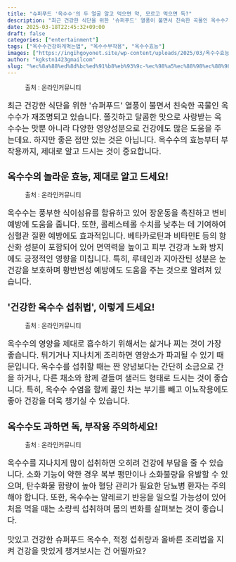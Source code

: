 ```yaml
---
title: "슈퍼푸드 '옥수수'의 두 얼굴 알고 먹으면 약, 모르고 먹으면 독?"
description: "최근 건강한 식단을 위한 '슈퍼푸드' 열풍이 불면서 친숙한 곡물인 옥수수가 재조명되고 있습니다. 쫄깃하고 달콤한 맛으로 사랑받는 옥수수는 맛뿐 아니라 다양한 영양성분으로 건강에도 많은 도움을 주는데요. 하지만 좋은 점만 있는 것은 아닙니다. 옥수수의 효능부터 부작용까지"
date: 2025-03-18T22:45:32+09:00
draft: false
categories: ["entertainment"]
tags: ["옥수수건강하게먹는법", "옥수수부작용", "옥수수효능"]
images: ["https://ingihgoyonet.site/wp-content/uploads/2025/03/옥수수효능-1024x683.jpg", "https://ingihgoyonet.site/wp-content/uploads/2025/03/옥수수-1024x681.jpg", "https://ingihgoyonet.site/wp-content/uploads/2025/03/옥수수부작용-1024x664.jpg", "https://ingihgoyonet.site/wp-content/uploads/2025/03/옥수수맛있게먹는법-1-1024x645.jpg"]
author: "kgkstn1423gmailcom"
slug: "%ec%8a%88%ed%8d%bc%ed%91%b8%eb%93%9c-%ec%98%a5%ec%88%98%ec%88%98%ec%9d%98-%eb%91%90-%ec%96%bc%ea%b5%b4-%ec%95%8c%ea%b3%a0-%eb%a8%b9%ec%9c%bc%eb%a9%b4-%ec%95%bd-%eb%aa%a8%eb%a5%b4%ea%b3%a0"
---
```


<figure ><img src="https://ingihgoyonet.site/wp-content/uploads/2025/03/옥수수효능-1024x683.jpg" alt="" style="aspect-ratio:16/9;object-fit:cover"/><figcaption >출처 : 온라인커뮤니티</figcaption></figure> <p style="font-size:18px">최근 건강한 식단을 위한 '슈퍼푸드' 열풍이 불면서 친숙한 곡물인 옥수수가 재조명되고 있습니다. 쫄깃하고 달콤한 맛으로 사랑받는 옥수수는 맛뿐 아니라 다양한 영양성분으로 건강에도 많은 도움을 주는데요. 하지만 좋은 점만 있는 것은 아닙니다. 옥수수의 효능부터 부작용까지, 제대로 알고 드시는 것이 중요합니다.</p> <h2 >옥수수의 놀라운 효능, 제대로 알고 드세요!</h2> <figure ><img src="https://ingihgoyonet.site/wp-content/uploads/2025/03/옥수수-1024x681.jpg" alt="" style="aspect-ratio:16/9;object-fit:cover"/><figcaption >출처 : 온라인커뮤니티</figcaption></figure> <p style="font-size:18px">옥수수는 풍부한 식이섬유를 함유하고 있어 장운동을 촉진하고 변비 예방에 도움을 줍니다. 또한, 콜레스테롤 수치를 낮추는 데 기여하여 심혈관 질환 예방에도 효과적입니다. 베타카로틴과 비타민E 등의 항산화 성분이 포함되어 있어 면역력을 높이고 피부 건강과 노화 방지에도 긍정적인 영향을 미칩니다. 특히, 루테인과 지아잔틴 성분은 눈 건강을 보호하며 황반변성 예방에도 도움을 주는 것으로 알려져 있습니다.</p> <h2 >'건강한 옥수수 섭취법', 이렇게 드세요!</h2> <figure ><img src="https://ingihgoyonet.site/wp-content/uploads/2025/03/옥수수부작용-1024x664.jpg" alt="" style="aspect-ratio:16/9;object-fit:cover"/><figcaption >출처 : 온라인커뮤니티</figcaption></figure> <p style="font-size:18px">옥수수의 영양을 제대로 흡수하기 위해서는 삶거나 찌는 것이 가장 좋습니다. 튀기거나 지나치게 조리하면 영양소가 파괴될 수 있기 때문입니다. 옥수수를 섭취할 때는 짠 양념보다는 간단히 소금으로 간을 하거나, 다른 채소와 함께 곁들여 샐러드 형태로 드시는 것이 좋습니다. 특히, 옥수수 수염을 함께 끓인 차는 부기를 빼고 이뇨작용에도 좋아 건강을 더욱 챙기실 수 있습니다.</p> <h2 >옥수수도 과하면 독, 부작용 주의하세요!</h2> <figure ><img src="https://ingihgoyonet.site/wp-content/uploads/2025/03/옥수수맛있게먹는법-1-1024x645.jpg" alt="" style="aspect-ratio:16/9;object-fit:cover"/><figcaption >출처 : 온라인커뮤니티</figcaption></figure> <p style="font-size:18px">옥수수를 지나치게 많이 섭취하면 오히려 건강에 부담을 줄 수 있습니다. 소화 기능이 약한 경우 복부 팽만이나 소화불량을 유발할 수 있으며, 탄수화물 함량이 높아 혈당 관리가 필요한 당뇨병 환자는 주의해야 합니다. 또한, 옥수수는 알레르기 반응을 일으킬 가능성이 있어 처음 먹을 때는 소량씩 섭취하며 몸의 변화를 살펴보는 것이 좋습니다.</p> <p style="font-size:18px">맛있고 건강한 슈퍼푸드 옥수수, 적정 섭취량과 올바른 조리법을 지켜 건강을 맛있게 챙겨보시는 건 어떨까요?</p>